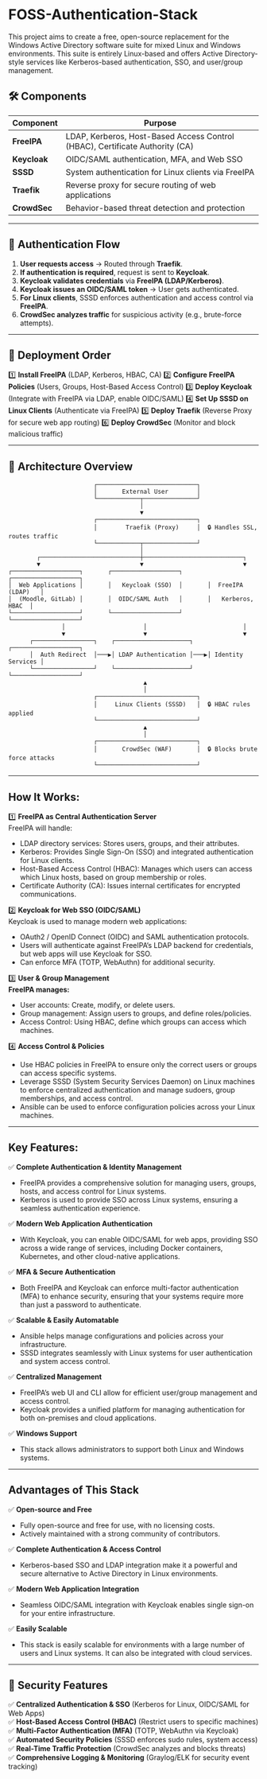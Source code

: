 # FOSS-Authentication-Stack
This project aims to create a free, open-source replacement for the Windows Active Directory software suite for mixed Linux and Windows environments. This suite is entirely Linux-based and offers Active Directory-style services like Kerberos-based authentication, SSO, and user/group management.

## 🛠️ Components

| Component       | Purpose |
|----------------|---------|
| **FreeIPA**    | LDAP, Kerberos, Host-Based Access Control (HBAC), Certificate Authority (CA) |
| **Keycloak**   | OIDC/SAML authentication, MFA, and Web SSO |
| **SSSD**       | System authentication for Linux clients via FreeIPA |
| **Traefik**    | Reverse proxy for secure routing of web applications |
| **CrowdSec**   | Behavior-based threat detection and protection |

---

## 🔑 Authentication Flow

1. **User requests access** → Routed through **Traefik**.
2. **If authentication is required**, request is sent to **Keycloak**.
3. **Keycloak validates credentials** via **FreeIPA (LDAP/Kerberos)**.
4. **Keycloak issues an OIDC/SAML token** → User gets authenticated.
5. **For Linux clients**, SSSD enforces authentication and access control via **FreeIPA**.
6. **CrowdSec analyzes traffic** for suspicious activity (e.g., brute-force attempts).

---

## 📌 Deployment Order

1️⃣ **Install FreeIPA** (LDAP, Kerberos, HBAC, CA)
2️⃣ **Configure FreeIPA Policies** (Users, Groups, Host-Based Access Control)
3️⃣ **Deploy Keycloak** (Integrate with FreeIPA via LDAP, enable OIDC/SAML)
4️⃣ **Set Up SSSD on Linux Clients** (Authenticate via FreeIPA)
5️⃣ **Deploy Traefik** (Reverse Proxy for secure web app routing)
6️⃣ **Deploy CrowdSec** (Monitor and block malicious traffic)

---

## 📜 Architecture Overview
```
                        ┌────────────────────────────┐
                        │       External User        │
                        └────────────┬───────────────┘
                                     │
                                     ▼
                        ┌────────────────────────────┐
                        │        Traefik (Proxy)     │  🔒 Handles SSL, routes traffic
                        └────────────┬───────────────┘
                                     │
        ┌────────────────────────────┼────────────────────────────┐
        ▼                            ▼                            ▼
┌───────────────────┐       ┌───────────────────┐       ┌───────────────────┐
│  Web Applications │       │   Keycloak (SSO)  │       │  FreeIPA (LDAP)   │
│  (Moodle, GitLab) │       │  OIDC/SAML Auth   │       │   Kerberos, HBAC  │
└───────────────────┘       └───────────────────┘       └───────────────────┘
               │                      │                           │
               ▼                      ▼                           ▼
      ┌─────────────────┐    ┌─────────────────────┐    ┌───────────────────┐
      │  Auth Redirect  │───▶│ LDAP Authentication │───▶│ Identity Services │
      └─────────────────┘    └─────────────────────┘    └───────────────────┘
                                      ▲
                                      │
                        ┌────────────────────────────┐
                        │     Linux Clients (SSSD)   │  🔒 HBAC rules applied
                        └────────────────────────────┘
                                      ▲
                                      │
                        ┌────────────────────────────┐
                        │       CrowdSec (WAF)       │  🔒 Blocks brute force attacks
                        └────────────────────────────┘
```

---

## How It Works:

1️⃣ **FreeIPA as Central Authentication Server**  
   FreeIPA will handle:
   - LDAP directory services: Stores users, groups, and their attributes.
   - Kerberos: Provides Single Sign-On (SSO) and integrated authentication for Linux clients.
   - Host-Based Access Control (HBAC): Manages which users can access which Linux hosts, based on group membership or roles.
   - Certificate Authority (CA): Issues internal certificates for encrypted communications.

2️⃣ **Keycloak for Web SSO (OIDC/SAML)**  
   Keycloak is used to manage modern web applications:
   - OAuth2 / OpenID Connect (OIDC) and SAML authentication protocols.
   - Users will authenticate against FreeIPA’s LDAP backend for credentials, but web apps will use Keycloak for SSO.
   - Can enforce MFA (TOTP, WebAuthn) for additional security.

3️⃣ **User & Group Management**  
   **FreeIPA manages:**
   - User accounts: Create, modify, or delete users.
   - Group management: Assign users to groups, and define roles/policies.
   - Access Control: Using HBAC, define which groups can access which machines.

4️⃣ **Access Control & Policies**
   - Use HBAC policies in FreeIPA to ensure only the correct users or groups can access specific systems.
   - Leverage SSSD (System Security Services Daemon) on Linux machines to enforce centralized authentication and manage sudoers, group memberships, and access control.
   - Ansible can be used to enforce configuration policies across your Linux machines.

---

## Key Features:

✅ **Complete Authentication & Identity Management**
   - FreeIPA provides a comprehensive solution for managing users, groups, hosts, and access control for Linux systems.
   - Kerberos is used to provide SSO across Linux systems, ensuring a seamless authentication experience.

✅ **Modern Web Application Authentication**
   - With Keycloak, you can enable OIDC/SAML for web apps, providing SSO across a wide range of services, including Docker containers, Kubernetes, and other cloud-native applications.

✅ **MFA & Secure Authentication**
   - Both FreeIPA and Keycloak can enforce multi-factor authentication (MFA) to enhance security, ensuring that your systems require more than just a password to authenticate.

✅ **Scalable & Easily Automatable**
   - Ansible helps manage configurations and policies across your infrastructure.
   - SSSD integrates seamlessly with Linux systems for user authentication and system access control.

✅ **Centralized Management**
   - FreeIPA’s web UI and CLI allow for efficient user/group management and access control.
   - Keycloak provides a unified platform for managing authentication for both on-premises and cloud applications.

✅ **Windows Support**
   - This stack allows administrators to support both Linux and Windows systems.

---

## Advantages of This Stack

✅ **Open-source and Free**
   - Fully open-source and free for use, with no licensing costs.
   - Actively maintained with a strong community of contributors.

✅ **Complete Authentication & Access Control**
   - Kerberos-based SSO and LDAP integration make it a powerful and secure alternative to Active Directory in Linux environments.

✅ **Modern Web Application Integration**
   - Seamless OIDC/SAML integration with Keycloak enables single sign-on for your entire infrastructure.

✅ **Easily Scalable**
   - This stack is easily scalable for environments with a large number of users and Linux systems. It can also be integrated with cloud services.

--- 

## 🔐 Security Features

✅ **Centralized Authentication & SSO** (Kerberos for Linux, OIDC/SAML for Web Apps)  
✅ **Host-Based Access Control (HBAC)** (Restrict users to specific machines)  
✅ **Multi-Factor Authentication (MFA)** (TOTP, WebAuthn via Keycloak)  
✅ **Automated Security Policies** (SSSD enforces sudo rules, system access)  
✅ **Real-Time Traffic Protection** (CrowdSec analyzes and blocks threats)  
✅ **Comprehensive Logging & Monitoring** (Graylog/ELK for security event tracking)  